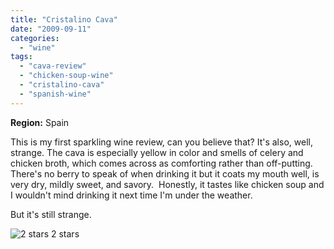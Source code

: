 ```yaml
---
title: "Cristalino Cava"
date: "2009-09-11"
categories:
  - "wine"
tags:
  - "cava-review"
  - "chicken-soup-wine"
  - "cristalino-cava"
  - "spanish-wine"
---
```


**Region:** Spain

This is my first sparkling wine review, can you believe that? It's also, well, strange. The cava is especially yellow in color and smells of celery and chicken broth, which comes across as comforting rather than off-putting.  There's no berry to speak of when drinking it but it coats my mouth well, is very dry, mildly sweet, and savory.  Honestly, it tastes like chicken soup and I wouldn't mind drinking it next time I'm under the weather.

But it's still strange.




<div class="caption">

![2 stars](http://s3.amazonaws.com/thegourmez-wpmedia/2009/02/rating_chicken11.gif "rating_chicken11") 2 stars</div>

